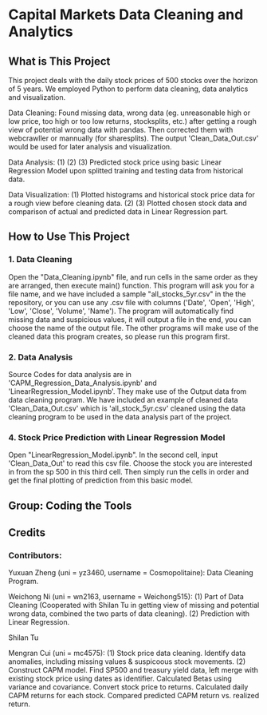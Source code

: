 # Capital Markets Data Cleaning and Analytics 

## What is This Project
This project deals with the daily stock prices of 500 stocks over the horizon of 5 years. We employed Python to perform data cleaning, data analytics and visualization. 

Data Cleaning: 
Found missing data, wrong data (eg. unreasonable high or low price, too high or too low returns, stocksplits, etc.) after getting a rough view of potential wrong data with pandas. Then corrected them with webcrawller or mannually (for sharesplits). The output 'Clean_Data_Out.csv' would be used for later analysis and visualization. 

Data Analysis:
(1)
(2) 
(3) Predicted stock price using basic Linear Regression Model upon splitted training and testing data from historical data.

Data Visualization:
(1) Plotted histograms and historical stock price data for a rough view before cleaning data.
(2) 
(3) Plotted chosen stock data and comparison of actual and predicted data in Linear Regression part.
                                

## How to Use This Project
### 1. Data Cleaning
Open the "Data_Cleaning.ipynb" file, and run cells in the same order as they are arranged, then execute main() function. This program will ask you for a file name, and we have included a sample "all_stocks_5yr.csv" in the the repository, or you can use any .csv file with columns ('Date', 'Open', 'High', 'Low', 'Close', 'Volume', 'Name'). The program will automatically find missing data and suspicious values, it will output a file in the end, you can choose the name of the output file. 
The other programs will make use of the cleaned data this program creates, so please run this program first. 

### 2. Data Analysis
Source Codes for data analysis are in 'CAPM_Regression_Data_Analysis.ipynb' and 'LinearRegression_Model.ipynb'. They make use of the Output data from data cleaning program. We have included an example of cleaned data 'Clean_Data_Out.csv' which is 'all_stock_5yr.csv' cleaned using the data cleaning program to be used in the data analysis part of the project. 



### 4. Stock Price Prediction with Linear Regression Model
Open "LinearRegression_Model.ipynb". In the second cell, input 'Clean_Data_Out' to read this csv file. Choose the stock you are interested in from the sp 500 in this third cell. Then simply run the cells in order and get the final plotting of prediction from this basic model.
   
## Group: Coding the Tools

## Credits
### Contributors:

Yuxuan Zheng (uni = yz3460, username = Cosmopolitaine): Data Cleaning Program.

Weichong Ni (uni = wn2163, username = Weichong515): (1) Part of Data Cleaning (Cooperated with Shilan Tu in getting view of missing and potential wrong data, combined the two parts of data cleaning).  (2) Prediction with Linear Regression.

Shilan Tu

Mengran Cui (uni = mc4575): (1) Stock price data cleaning. Identify data anomalies, including missing values & suspicoous stock movements. (2) Construct CAPM model. Find SP500 and treasury yield data, left merge with existing stock price using dates as identifier.  Calculated Betas using variance and covariance. Convert stock price to returns. Calculated daily CAPM returns for each stock. Compared predicted CAPM return vs. realized return. 
